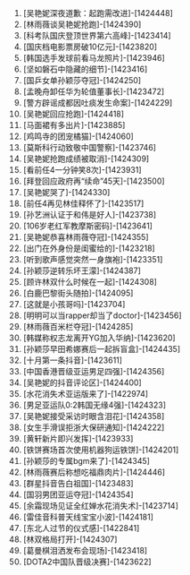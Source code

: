 
1. [吴艳妮深夜道歉：起跑需改进]-[1424448]
1. [林雨薇谈吴艳妮抢跑]-[1424390]
1. [科考队国庆登顶世界第六高峰]-[1423414]
1. [国庆档电影票房破10亿元]-[1423820]
1. [韩国选手发球前看马龙照片]-[1423946]
1. [坚如磐石中隐藏的细节]-[1423416]
1. [国乒女单孙颖莎夺冠]-[1424250]
1. [孟晚舟卸任华为轮值董事长]-[1423472]
1. [警方辟谣成都因吐痰发生命案]-[1424229]
1. [吴艳妮回应抢跑]-[1424418]
1. [马面裙有多出片]-[1423885]
1. [鸡鸣寺的团宠橘猫]-[1424060]
1. [莫斯科行动致敬中国警察]-[1423746]
1. [吴艳妮抢跑成绩被取消]-[1424309]
1. [看前任4一分钟笑8次]-[1423931]
1. [拜登回应政府再“续命”45天]-[1423500]
1. [吴艳妮哭了]-[1424330]
1. [前任4再见林佳释怀了]-[1423517]
1. [孙艺洲认证于和伟是好人]-[1423738]
1. [106岁老红军教摩斯密码]-[1423641]
1. [吴艳妮恭喜林雨薇夺冠]-[1424355]
1. [出门在外身份是闺蜜给的]-[1423218]
1. [听到歌声感觉突然一身旗袍]-[1423351]
1. [孙颖莎逆转乐坏王濛]-[1424387]
1. [顾许林双什么时候在一起]-[1424308]
1. [白鹿巴黎街头随拍]-[1424095]
1. [这就是小孩哥吗]-[1423704]
1. [明明可以当rapper却当了doctor]-[1423456]
1. [林雨薇百米栏夺冠]-[1424285]
1. [韩媒称权志龙离开YG加入华纳]-[1423620]
1. [孙颖莎早田希娜赛后一起拆盲盒]-[1424435]
1. [十月第一条抖音]-[1423611]
1. [中国香港晋级亚运男足四强]-[1424356]
1. [吴艳妮的抖音评论区]-[1424400]
1. [水花消失术亚运版来了]-[1422974]
1. [男足亚运队0:2韩国无缘4强]-[1424323]
1. [吴艳妮接受采访时眼含泪花]-[1424358]
1. [女生手滑误拒浙大保研通知]-[1424222]
1. [黄轩新片即兴发挥]-[1423933]
1. [铁饼赛场首次使用机器狗运铁饼]-[1424201]
1. [孙颖莎的专属bgm来了]-[1424345]
1. [林雨薇赛后称想吃福鼎肉片]-[1424446]
1. [群星抖音告白祖国]-[1423483]
1. [国羽男团亚运夺冠]-[1424354]
1. [余霜现场见证全红婵水花消失术]-[1423714]
1. [雷佳音科普天线宝宝小波]-[1424181]
1. [东北人过节的仪式感]-[1422841]
1. [林双格局打开]-[1424307]
1. [葛曼棋泪洒发布会现场]-[1423418]
1. [DOTA2中国队晋级决赛]-[1423622]